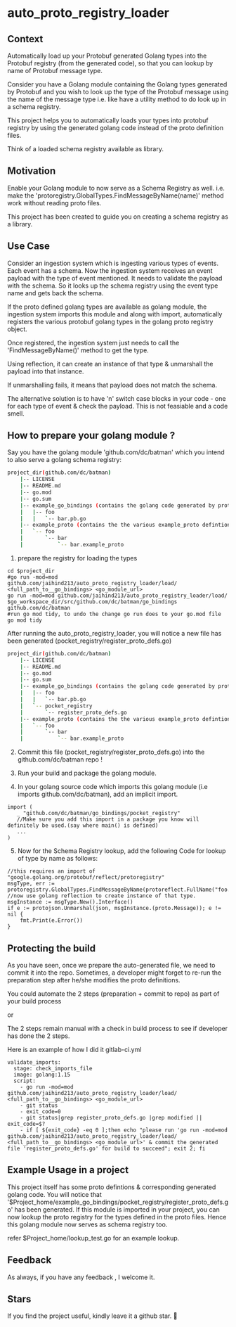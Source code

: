# auto_proto_registry_loader

## Context 

Automatically load up your Protobuf generated Golang types into the Protobuf registry (from the generated code), 
so that you can lookup by name of Protobuf message type.

Consider you have a Golang module containing the Golang types generated by Protobuf and you wish to look up
the type of the Protobuf message using the name of the message type i.e. like have a utility method to do look up in a 
schema registry.

This project helps you to automatically loads your types into protobuf registry by using the generated golang code 
instead of the proto definition files.

Think of a loaded schema registry available as library.

## Motivation

Enable your Golang module to now serve as a Schema Registry as well. 
i.e. make the 'protoregistry.GlobalTypes.FindMessageByName(name)' method work without reading proto files.

This project has been created to guide you on creating a schema registry as a library.

## Use Case

Consider an ingestion system which is ingesting various types of events. Each event has a schema.
Now the ingestion system receives an event payload with the type of event mentioned. It needs to validate the payload
with the schema. So it looks up the schema registry using the event type name and gets back the schema.

If the proto defined golang types are available as golang module, the ingestion system imports this module
and along with import, automatically registers the various protobuf golang types in the golang proto registry object.

Once registered, the ingestion system just needs to call the 'FindMessageByName()' method to get the type.

Using reflection, it can create an instance of that type & unmarshall the payload into that instance.

If unmarshalling fails, it means that payload does not match the schema.

The alternative solution is to have 'n' switch case blocks in your code - one for each type of event & check the payload.
This is not feasiable and a code smell.

## How to prepare your golang module ?

Say you have the golang module 'github.com/dc/batman' which you intend to also serve a golang schema registry:

```bash
project_dir(github.com/dc/batman)   
    |-- LICENSE
    |-- README.md
    |-- go.mod
    |-- go.sum
    |-- example_go_bindings (contains the golang code generated by protofbuf binary protoc)
    |   |-- foo
    |   |   `-- bar.pb.go
    |-- example_proto (contains the the various example_proto defintion files)
    |   `-- foo
    |       `-- bar
    |           `-- bar.example_proto
```

1. prepare the registry for loading the types
```
cd $project_dir
#go run -mod=mod github.com/jaihind213/auto_proto_registry_loader/load/ <full_path_to__go_bindings> <go_module_url> 
go run -mod=mod github.com/jaihind213/auto_proto_registry_loader/load/ $go_workspace_dir/src/github.com/dc/batman/go_bindings github.com/dc/batman
#run go mod tidy, to undo the change go run does to your go.mod file
go mod tidy
```

After running the auto_proto_registry_loader, you will notice a new file has been generated (pocket_registry/register_proto_defs.go)

```bash
project_dir(github.com/dc/batman)    
    |-- LICENSE
    |-- README.md
    |-- go.mod
    |-- go.sum
    |-- example_go_bindings (contains the golang code generated by protofbuf binary protoc)
    |   |-- foo
    |   |   `-- bar.pb.go
    |   `-- pocket_registry
    |       `-- register_proto_defs.go
    |-- example_proto (contains the the various example_proto defintion files)
    |   `-- foo
    |       `-- bar
    |           `-- bar.example_proto
```

2. Commit this file (pocket_registry/register_proto_defs.go) into the github.com/dc/batman repo !

3. Run your build and package the golang module.

4. In your golang source code which imports this golang module (i.e imports github.com/dc/batman), add an implicit import.
 ```
import (
	_ "github.com/dc/batman/go_bindings/pocket_registry"
	//Make sure you add this import in a package you know will definitely be used.(say where main() is defined)
	...
)
```

5. Now for the Schema Registry lookup, add the following Code for lookup of type by name as follows:
```
//this requires an import of "google.golang.org/protobuf/reflect/protoregistry"
msgType, err := protoregistry.GlobalTypes.FindMessageByName(protoreflect.FullName("foo.bar.Keeper"))
//now use golang reflection to create instance of that type.
msgInstance := msgType.New().Interface()
if e := protojson.Unmarshal(json, msgInstance.(proto.Message)); e != nil {
    fmt.Print(e.Error())
}
```

## Protecting the build

As you have seen, once we prepare the auto-generated file, we need to commit it into the repo.
Sometimes, a developer might forget to re-run the preparation step after he/she modifies the proto definitions.

You could automate the 2 steps (preparation + commit to repo) as part of your build process 

or

The 2 steps remain manual with a check in build process to see if developer has done the 2 steps.

Here is an example of how I did it gitlab-ci.yml

```
validate_imports:
  stage: check_imports_file
  image: golang:1.15
  script:
    - go run -mod=mod github.com/jaihind213/auto_proto_registry_loader/load/ <full_path_to__go_bindings> <go_module_url>
    - git status
    - exit_code=0
    - git status|grep register_proto_defs.go |grep modified || exit_code=$?
    - if [ ${exit_code} -eq 0 ];then echo "please run 'go run -mod=mod github.com/jaihind213/auto_proto_registry_loader/load/ <full_path_to__go_bindings> <go_module_url>' & commit the generated file 'register_proto_defs.go' for build to succeed"; exit 2; fi

```
## Example Usage in a project

This project itself has some proto defintions & corresponding generated golang code.
You will notice that '$Project_home/example_go_bindings/pocket_registry/register_proto_defs.go' has been generated.
If this module is imported in your project, you can now lookup the proto registry for the types defined in the proto 
files. Hence this golang module now serves as schema registry too.

refer $Project_home/lookup_test.go for an example lookup.

## Feedback

As always, if you have any feedback , I welcome it.

## Stars

If you find the project useful, kindly leave it a github star. :pray:	
